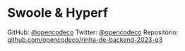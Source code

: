 # Swoole & Hyperf

GitHub: [@opencodeco](https://github.com/opencodeco)
Twitter: [@opencodeco](https://github.com/opencodeco)
Repositório: [github.com/opencodeco/rinha-de-backend-2023-q3](https://github.com/opencodeco/rinha-de-backend-2023-q3)
